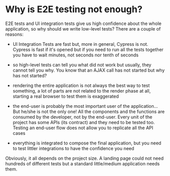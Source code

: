 # Why is E2E testing not enough?

E2E tests and UI integration tests give us high confidence about the whole application, so why should we write low-level tests? There are a couple of reasons:

- UI Integration Tests are fast but, more in general, Cypress is not. Cypress is fast if it's opened but if you need to run all the tests together you have to wait minutes, not seconds nor tenth of seconds

- so high-level tests can tell you what did not work but usually, they cannot tell you why. You know that an AJAX call has not started but why has not started?

- rendering the entire application is not always the best way to test something, a lot of parts are not related to the render phase at all, starting a real browser to test them is exaggerated

- the end-user is probably the most important user of the application... But he/she is not the only one! All the components and the functions are consumed by the developer, not by the end-user. Every unit of the project has some APIs (its contract) and they need to be tested too. Testing an end-user flow does not allow you to replicate all the API cases

- everything is integrated to compose the final application, but you need to test littler integrations to have the confidence you need

Obviously, it all depends on the project size. A landing page could not need hundreds of different tests but a standard little/medium application needs them.

